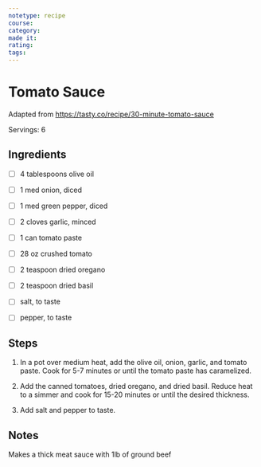 ```yaml
---
notetype: recipe
course:
category:
made it:
rating:
tags:
---
```

# Tomato Sauce

Adapted from https://tasty.co/recipe/30-minute-tomato-sauce

Servings: 6

## Ingredients
- [ ] 4 tablespoons olive oil- [ ] 1 med onion, diced- [ ] 1 med green pepper, diced- [ ] 2 cloves garlic, minced- [ ] 1 can tomato paste- [ ] 28 oz crushed tomato- [ ] 2 teaspoon dried oregano- [ ] 2 teaspoon dried basil- [ ] salt, to taste- [ ] pepper, to taste

## Steps
1) In a pot over medium heat, add the olive oil, onion, garlic, and tomato paste. Cook for 5-7 minutes or until the tomato paste has caramelized.

2) Add the canned tomatoes, dried oregano, and dried basil. Reduce heat to a simmer and cook for 15-20 minutes or until the desired thickness.

3) Add salt and pepper to taste.


## Notes
Makes a thick meat sauce with 1lb of ground beef

